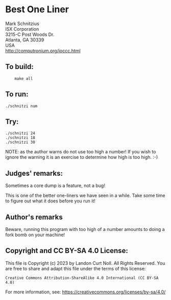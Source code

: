 # Best One Liner

Mark Schnitzius  
ISX Corporation  
3215-C Post Woods Dr.  
Atlanta, GA 30339   
USA  
<http://computronium.org/ioccc.html>


## To build:

        make all

## To run:

	./schnitzi num

## Try:
	./schnitzi 24
	./schnitzi 18
	./schnitzi 30

NOTE: as the author warns do not use too high a number! If you wish to ignore
the warning it is an exercise to determine how high is too high. :-)

## Judges' remarks:

Sometimes a core dump is a feature, not a bug!

This is one of the better one-liners we have seen in a while.
Take some time to figure out what it does before you run it!

## Author's remarks

Beware, running this program with too high of a number
amounts to doing a fork bomb on your machine!

## Copyright and CC BY-SA 4.0 License:

This file is Copyright (c) 2023 by Landon Curt Noll.  All Rights Reserved.
You are free to share and adapt this file under the terms of this license:

    Creative Commons Attribution-ShareAlike 4.0 International (CC BY-SA 4.0)

For more information, see: https://creativecommons.org/licenses/by-sa/4.0/
